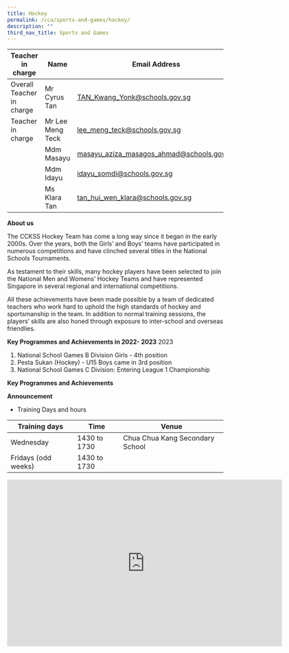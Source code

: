 ```yaml
---
title: Hockey
permalink: /cca/sports-and-games/hockey/
description: ""
third_nav_title: Sports and Games
---
```

| Teacher in charge	| Name 	| Email Address 	|
|---	|---	|---	|
| Overall Teacher in charge	| Mr Cyrus Tan	| [TAN_Kwang_Yonk@schools.gov.sg ](mailto:TAN_Kwang_Yonk@schools.gov.sg )	|
| Teacher in charge	| Mr Lee Meng Teck 	| [lee_meng_teck@schools.gov.sg](mailto:lee_meng_teck@schools.gov.sg)	|
| 	| Mdm Masayu 	| [masayu_aziza_masagos_ahmad@schools.gov.sg](mailto:masayu_aziza_masagos_ahmad@schools.gov.sg)	|
| 	| Mdm Idayu	| [idayu_somdi@schools.gov.sg ](mailto:idayu_somdi@schools.gov.sg )	|
| 	| Ms Klara Tan	| [tan_hui_wen_klara@schools.gov.sg](mailto:tan_hui_wen_klara@schools.gov.sg)	|




**About us**

The CCKSS Hockey Team has come a long way since it began in the early 2000s. Over the years, both the Girls’ and Boys’ teams have participated in numerous competitions and have clinched several titles in the National Schools Tournaments.

As testament to their skills, many hockey players have been selected to join the National Men and Womens’ Hockey Teams and have represented Singapore in several regional and international competitions.

All these achievements have been made possible by a team of dedicated teachers who work hard to uphold the high standards of hockey and sportsmanship in the team. In addition to normal training sessions, the players’ skills are also honed through exposure to inter-school and overseas friendlies.


**Key Programmes and Achievements in 2022- 2023**
2023
1. National School Games B Division Girls - 4th position 
2. Pesta Sukan (Hockey) - U15 Boys came in 3rd position
3. National School Games C Division: Entering League 1 Championship



**Key Programmes and Achievements**


**Announcement** 

* Training Days and hours

|Training days	| Time	| Venue	|
|---	|---	|---	|
| Wednesday	| 1430 to 1730 | Chua Chua Kang Secondary School	|
| Fridays (odd weeks)	| 1430 to 1730	|	|

<iframe src="https://docs.google.com/presentation/d/e/2PACX-1vS8baARIObk-PoxyX_pwLqYpg86kSJudXApSI6KvevhabcL96PS0AzrqDrIbfTwHA/embed?start=true&amp;loop=true&amp;delayms=3000" frameborder="0" width="640" height="389" allowfullscreen="true"></iframe>
